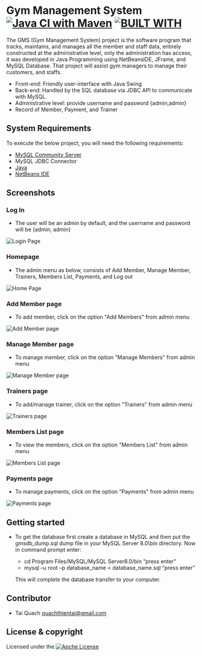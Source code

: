 # Gym Management System [![Java CI with Maven](https://github.com/quachthientai/Gym-Management-System/actions/workflows/maven.yml/badge.svg)](https://github.com/quachthientai/Gym-Management-System/actions/workflows/maven.yml) [![BUILT WITH](https://img.shields.io/badge/BUILT%20WITH-Netbeans-blue)](https://netbeans.apache.org/)
The GMS (Gym Management System) project is the software program that tracks, maintains, and manages all the member and staff data, entirely constructed at the administrative level, only the administration has access, it was developed in Java Programming using NetBeansIDE, JFrame, and MySQL Database. That project will assist gym managers to manage their customers, and staffs. 
- Front-end: Friendly user-interface with Java Swing  
- Back-end: Handled by the SQL database via JDBC API to communicate with MySQL.
- Administrative level: provide username and password {admin,admin}
- Record of Member, Payment, and Trainer
## System Requirements
To execute the below project, you will need the following requirements:
- [MySQL Community Server](https://www.edureka.co/blog/install-mysql/)
- MySQL JDBC Connector
- [Java](https://www.oracle.com/java/technologies/downloads/)
- [NetBeans IDE](https://netbeans.apache.org/)
## Screenshots
### Log In 
- The user will be an admin by default, and the username and password will be {admin, admin}

![Login Page](https://github.com/quachthientai/Gym-Management-System/blob/master/screenshots/login.png)

### Homepage
- The admin menu as below, consists of Add Member, Manage Member, Trainers, Members List, Payments, and Log out

![Home Page](https://github.com/quachthientai/Gym-Management-System/blob/master/screenshots/homepage.png)

### Add Member page
- To add member, click on the option "Add Members" from admin menu

![Add Member page](https://github.com/quachthientai/Gym-Management-System/blob/master/screenshots/addmemberpage.png)

### Manage Member page
- To manage member, click on the option "Manage Members" from admin menu

![Manage Member page](https://github.com/quachthientai/Gym-Management-System/blob/master/screenshots/managememberpage.png)

### Trainers page
- To add/manage trainer, click on the option "Trainers" from admin menu

![Trainers page](https://github.com/quachthientai/Gym-Management-System/blob/master/screenshots/trainerpage.png)

### Members List page
- To view the members, click on the option "Members List" from admin menu

![Members List page](https://github.com/quachthientai/Gym-Management-System/blob/master/screenshots/memberlist.png)

### Payments page
- To manage payments, click on the option "Payments" from admin menu

![Payments page](https://github.com/quachthientai/Gym-Management-System/blob/master/screenshots/paymentpage.png)

## Getting started 
- To get the database first create a database in MySQL and then put the gmsdb_dump.sql dump file in your MySQL Server 8.0\bin directory. Now in command prompt enter:

  - cd Program Files/MySQL/MySQL Server8.0/bin “press enter"
  - mysql –u root –p database_name < database_name.sql “press enter”
  
  This will complete the database transfer to your computer.
## Contributor
- Tai Quach <quachthientai@gmail.com>
## License & copyright
Licensed under the [![Apche License](https://img.shields.io/github/license/quachthientai/gym-management-system?style=plastic)](LICENSE)
